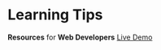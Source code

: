 # Learning Tips

**Resources** for **Web Developers** 
[Live Demo](https://vashisht23.github.io/Learning-Tips/)

